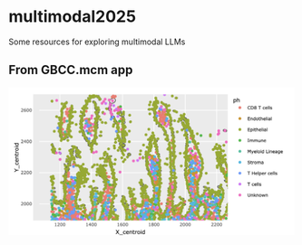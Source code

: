 # multimodal2025

Some resources for exploring multimodal LLMs

## From GBCC.mcm app

![](mcmicro1.png)
